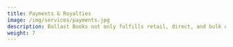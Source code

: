 ```yaml
---
title: Payments & Royalties
image: /img/services/payments.jpg
description: Ballast Books not only fulfills retail, direct, and bulk orders but also collects payments and pays you the royalties.A member of our team can discuss how each one of your royalty payments will be delivered to you.
weight: 7
---
```

